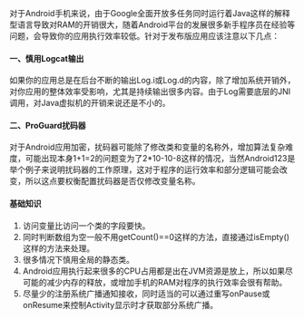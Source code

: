 对于Android手机来说，由于Google全面开放多任务同时运行着Java这样的解释型语言导致对RAM的开销很大，随着Android平台的发展很多新手程序员在经验等问题，会导致你的应用执行效率较低。针对于发布版应用应该注意以下几点：
#### 一、慎用Logcat输出
如果你的应用总是在后台不断的输出Log.i或Log.d的内容，除了增加系统开销外，对你应用的整体效率受影响，尤其是持续输出很多内容。由于Log需要底层的JNI调用，对Java虚拟机的开销来说还是不小的。
#### 二、ProGuard扰码器
对于Android应用加密，扰码器可能除了修改类和变量的名称外，增加算法复杂难度，可能出现本身1+1=2的问题变为了2*10-10-8这样的情况，当然Android123是举个例子来说明扰码器的工作原理，这对于程序的运行效率和部分逻辑可能会改变，所以这点要权衡配置扰码器是否仅修改变量名称。
#### 基础知识
1. 访问变量比访问一个类的字段要快。
2. 同时判断数组为空一般不用getCount()==0这样的方法，直接通过isEmpty()这样的方法来处理。
3. 很多情况下慎用全局的静态类。
4. Android应用执行起来很多的CPU占用都是出在JVM资源是放上，所以如果尽可能的减少内存的释放，或增加手机的RAM对程序的执行效率会很有帮助。
5. 尽量少的注册系统广播通知接收，同时适当的可以通过重写onPause或onResume来控制Activity显示时才获取部分系统广播。